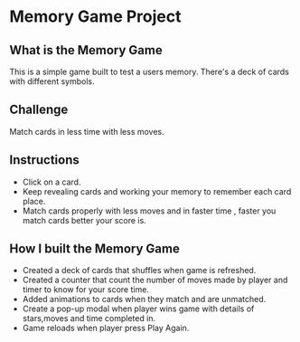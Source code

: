 <h1> Memory Game Project</h1> 
<h2> What is the Memory Game</h2> 
<p>This is a simple game built to test a users memory. There's a deck of cards with different symbols.</p>

<h2>Challenge</h2>
<p>Match cards in less time with less moves.</p>

<h2>Instructions</h2> 

* Click on a card.
* Keep revealing cards and working your memory to remember each card place.
* Match cards properly with less moves and in faster time , faster you match cards better your score is. 
<h2>How I built the Memory Game</h2>

* Created a deck of cards that shuffles when game is refreshed.
* Created a counter that count the number of moves made by player and timer to know for your score time.
* Added animations to cards when they match and are unmatched.
* Create a pop-up modal when player wins game with details of stars,moves and time completed in.
* Game reloads when player press Play Again.
